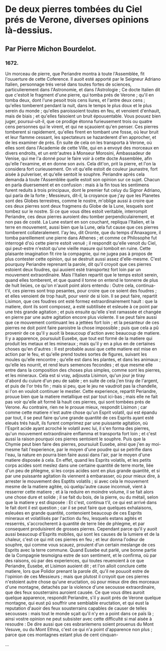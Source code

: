 # De deux pierres tombées du Ciel prés de Verone, diverses opinions là-dessius.

## Par Pierre Michon Bourdelot.

### 1672.

Un morceau de pierre, que Periandre montra à toute l'Assemblée, fit l'ouuerture de cette Coference. Il auoit esté apporté par le Seigneur Adriano Italien, personnage trés versé dans toutes fortes de sciences, particulierement dans l'Astronomie, et dans l'Astrologie ; Ce docte Italien dit que c'estoit le fragment d'une pierre, qui tomba prés de Verone ; qu'il en tomba deux, dont l'une pesoit trois cens liures, et l'antre deux cens ; qu'elles tomberent pendant la nuit, dans le temps le plus doux et le plus serein du monde ; qu'elles paroissoient toutes en feu, et venoient d'enhault, mais de biais ; et qu'elles faisoient un bruit épouuentable. Vous pouuez bien juger, poursui-uit-il, que ce prodige étonna furieusement trois ou quatre cens personnes qui le virent, et qui ne sçauoient qu'en penser. Ces pierres tomberent si rapidement, qu'elles firent en tombant une fosse, où leur bruit et leur flamme cessant, les spectateurs se hazarderent d'en approcher, et de les examiner de prés. En suite de cela on les transporta à Verone, où elles sont dans l'Academie de cette Ville, qui en a envoyé des morceaux en divers endroits, et un entr'autres à Monseur Morosini, Ambassadeur de Venise, qui me l'a donné pour le faire voir à cette docte Assemblée, afin qu'elle l'examine, et en donne son avis. Cela dit'on, prit la pierre, et l'on la considera fort curieusement. On vit qu'elle estoit de couleur jaunastre, fort aisée à pulveriser, et qu'elle sentoit le souphre. Periandre aprés cela demanda à toute l'Assemblée quelle estoit son opinion sur ce sujet. Chacun en parla diuersement et en confusion : mais à la fin tous les sentimens furent reduits à trois principaux, dont le premier fut celuy du Signor Adriano, qui parla de la forte ; Messieurs, dit-il, la croyance que j'ay que les Planetes sont des Globes terrestres, comme le nostre, m'oblige aussi à croire que ces deux pierres sont deux fragmens du Globe de la Lune, lesquels sont tombez sur le nostre. Si ce que vous dites estoit veritable, interrompit Periandre, ces deux pierres auroient deu tomber perpendiculairement, et non pas de costé. La Lune estant en son couchant, repliqua l'Italien, et la terre en mouvement, aussi bien que la Lune, œla fut cause que ces pierres tomberent collateralement. I'ay leu, dit Oronte, que du temps d'Anaxagore, il tomba pareillement une pierre dans Athenes ; et comme ce Philosophe fut interrogé d'où cette pierre estoit venuë ; il respondit qu'elle venoit du Ciel, qui peut-estre n'estoit qu'une vieille masure qui tomboit en ruine. Cette plaisante imagination fit rire la compagnie, qui ne jugea pas à propos de plus contester cette opinion, qui se destruit aussi assez d'elle-mesme. C'est pourquoy Periandre reprenant la parole, dit qu'il croyoit que ces pierres estoient deux foudres, qui auoient esté transportez fort loin par un mouvement extraordinaire. Mais l'Italien repartit que le temps estoit serein, quand elles tomberent, et que quand il tonne on entend le tonnerre de plus de huit lieües, ce qu'on n'auoit point alors entendu : Outre cela, continua-t'il, ces pierres sont trop pesantes, pour croire que ce soient des foudres ; et elles venoient de trop hault, pour venir de si loin. Il se peut faire, repartit Lisimon, que ces foudres ont esté formez extraordinairement hault : que la matiere, dont ils sont composez, a esté subtilisée et esleuée à ce point par une trés grande agitation ; et puis ensuite qu'elle s'est ramassée et changée en pierre par une autre agitation encore plus violente. Il se peut faire aussi que ce mouvement continuant les a jettées fort loin ; et la pesanteur de ces pierres ne doit point faire paroistre la chose impossible ; puis que cela a pû provenir de ce qu'il y auoit là beaucoup d'action avec beaucoup de matiere. Il y a apparence, poursuiuit Eusebe, que tout est formé de la matiere qui produit les metaux et les mineraux ; mais qu'il y en a plus en de certaines choses qu'en d'autres : Il est probable aussi que cette matiere est mise en action par le feu, et qu'elle prend toutes sortes de figures, suivant les moules qu'elle rencontre ; qu'elle est dans les plantes, et dans les animaux ; qu'elle les nourrit, et rend leurs semences fecondes ; et que mesme elle entre dans la composition des choses plus simples, comme sont les pierres, et les mineraux. Cela est si vray, adjousta Lisimon, qu'un jour je tiray d'abord du cuiure d'un peu de sable ; en suite de cela j'en tiray de l'argent, et puis de l'or trés fin ; mais si peu, que le jeu ne vaudroit pas la chandelle, si l'on en vouloit continuer le mestier. Cette experience, repartit Periandre, prouue bien que la matiere metallique est par tout ici-bas ; mais elle ne fait pas voir qu'elle ait formé là hault ces pierres, qui sont tombées prés de Verone. Au contraire, rien ne le prouue mieux, respondit Lisimon ; car comme cette matiere n'est autre chose qu'un Esprit volatil, qui est épandu par tout, il se peut faire qu'une grande quantité de ces Esprits ayant esté eleués trés hault, ils furent comprimez par une puissante agitation, où l'Esprit acide ayant acroché le volatil avec lui, il s'en forma des pierres, qu'un mouvement extraordinaire enflamma et transporta fort loin ; et c'est aussi la raison pourquoi ces pierres sentoient le souphre. Puis que la Chymie peut bien faire des pierres, poursuiuit Eusebe, ainsi que j'en ay moi-mesme fait l'experience, par le moyen d'une poudre qui se petrifie dans l'eau, la nature en pourra bien faire aussi dans l'air, par le moyen d'une matiere disposée à cela. En effet, quand les Esprits volatils, et les petits corps acides sont meslez dans une certaine quantité de terre morte, liée d'un peu de phlegme, si les corps acides sont en plus grande quantité, et si par une puissante agitation ils viennent à embarasser, où pour mieux dire, à arrester le mouvement des Esptits volatils ; si avec cela le mouvement mesme de la matiere agitée, où quelqu'autre cause inconnuë, vient à resserrer cette matiere ; et à la reduire en moindre volume, il se fait alors une chose dure et solide ; il se fait du bois, de la pierre, ou du métail, selon que la matiere y est disposée : Et c'est, continua t'il, ce qui est arrivé dans le fait dont il est question ; car il se peut faire que quelques exhalaisons, esleuées en grande quantité, contenoient beaucoup de ces Esprits mineraux et volatilisés par l'action du feu, lesquels estans agités et resserrés, s'accrocherent à quantité de terre liée de phlegme, et par consequent produisirent de grosses pierres. Cependant parce qu'il y auoit aussi beaucoup d'Esprits mobiles, qui sont les causes de la lumiere et de la chaleur, c'est ce qui mit ces pierres en feu ; et leur donna l'odeur de souphre, qui comme vous scauez, prouient d'un certain meslange de ces Esprits avec la terre commune. Quand Eusebe eut parlé, une bonne partie de la Compagnie tesmoigna estre de son sentiment, et le confirma, où par des raisons, où par des experiences, qui toutes reuenoient à ce que Periandre, Eusebe, et Lisimon auoient dit ; et l'on alloit conclure cette matiere, lors que Polidor prenant la parole dit, qu'il ne pouuoit estre de l'opinion de ces Messieurs ; mais que plutost il croyoit que ces pierres n'estoient autre chose qu'une eructation, où pour mieux dire des morceaux d'une montagne, detachés par la violence d'une secousse extraordinaire, que des feux sousterrains auroient causée. Ce que vous dites auroit quelque apparence, respondit Periandre, s'il y auoit prés de Verone quelque montagne, qui eust pû souffrir une semblable eructation, et qui eust la reputation d'auoir des feux sousterrains capables de causer de telles secousses : mais tout le monde sçait qu'il n'y en a point dans ce païs là ; ainsi vostre opinion ne peut subsister avec cette difficulté si mal aisée à resoudre : De dire aussi que ces esbranlemens soient prouenus du Mont Vesuve, ou du Mont Ethna, c'est ce qui n'a point d'apparence non plus ; parce que ces montagnes estant plus de cent cinquan-

...
